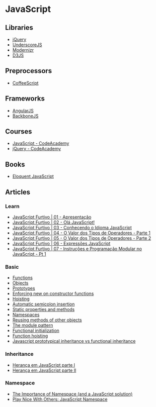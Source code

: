 JavaScript
==============================

Libraries
------------------------------

* [jQuery](http://jquery.com/)
* [UnderscoreJS](http://underscorejs.org/)
* [Modernizr](http://modernizr.com/)
* [D3JS](http://d3js.org/)





Preprocessors
----------

* [CoffeeScript](http://coffeescript.org/)





Frameworks
------------------------------

* [AngularJS](https://www.angularjs.org/)
* [BackboneJS](http://backbonejs.org/)





Courses
------------------------------

* [JavaScript - CodeAcademy](http://www.codecademy.com/tracks/javascript)
* [jQuery - CodeAcademy](http://www.codecademy.com/tracks/jquery)





Books
------------------------------

* [Eloquent JavaScript](http://eloquentjavascript.net/)





Articles
------------------------------

### Learn

* [JavaScript Furtivo | 01 - Apresentação](http://ericdouglas.github.io/2014/04/08/10-javascript-furtivo-apresentacao/)
* [JavaScript Furtivo | 02 - Olá JavaScript!](http://ericdouglas.github.io/2014/04/08/11-javascript-furtivo-ola-javascript/)
* [JavaScript Furtivo | 03 - Conhecendo o Idioma JavaScript](http://ericdouglas.github.io/2014/04/08/12-javascript-furtivo-conhecendo-o-idioma-javascript/)
* [JavaScript Furtivo | 04 - O Valor dos Tipos de Operadores - Parte 1](http://ericdouglas.github.io/2014/04/15/13-javascript-furtivo-o-valor-dos-tipos-de-operadores-parte-01/)
* [JavaScript Furtivo | 05 - O Valor dos Tipos de Operadores - Parte 2](http://ericdouglas.github.io/2014/04/19/14-javascript-furtivo-o-valor-dos-tipos-de-operadores-parte-02/)
* [JavaScript Furtivo | 06 - Expressões JavaScript](http://ericdouglas.github.io/2014/04/23/15-javascript-furtivo-expressoes-javascript/)
* [JavaScript Furtivo | 07 - Instruções e Programação Modular no JavaScript - Pt 1](http://ericdouglas.github.io/2014/10/05/instrucoes-e-programacao-modular-parte-1/)



### Basic

* [Functions](http://elegantcode.com/2010/10/22/basic-javascript-part-1-functions/)
* [Objects](http://elegantcode.com/2010/11/12/basic-javascript-part-2-objects/)
* [Prototypes](http://elegantcode.com/2010/12/03/basic-javascript-part-3-prototypes/)
* [Enforcing new on constructor functions](http://elegantcode.com/2010/12/21/basic-javascript-part-4-enforcing-new-on-constructor-functions/)
* [Hoisting](http://elegantcode.com/2010/12/24/basic-javascript-part-5-hoisting/)
* [Automatic semicolon insertion](http://elegantcode.com/2011/01/12/basic-javascript-part-6-automatic-semicolon-insertion/)
* [Static properties and methods](http://elegantcode.com/2011/01/19/basic-javascript-part-7-static-properties-and-methods/)
* [Namespaces](http://elegantcode.com/2011/01/26/basic-javascript-part-8-namespaces/)
* [Reusing methods of other objects](http://elegantcode.com/2011/01/31/basic-javascript-part-9-reusing-methods-of-other-objects/)
* [The module pattern](http://elegantcode.com/2011/02/15/basic-javascript-part-10-the-module-pattern/)
* [Functional initialization](http://elegantcode.com/2011/03/04/basic-javascript-part-11-functional-initialization/)
* [Function hoisting](http://elegantcode.com/2011/03/24/basic-javascript-part-12-function-hoisting/)
* [Javascript prototypical inheritance vs functional inheritance](http://elegantcode.com/2013/03/22/basic-javascript-prototypical-inheritance-vs-functional-inheritance/)



### Inheritance

* [Herança em JavaScript parte I](http://loopinfinito.com.br/2012/05/04/heranca-em-javascript-parte-1/)
* [Herança em JavaScript parte II](http://loopinfinito.com.br/2013/02/05/heranca-em-javascript-parte-2/)



### Namespace

* [The Importance of Namespace (and a JavaScript solution)](http://www.louddog.com/2009/the-importance-of-namespace-and-a-javascript-solution/)
* [Play Nice With Others: JavaScript Namespace](http://jeffreysambells.com/2006/11/22/play-nice-with-others-javascript-namespace)
